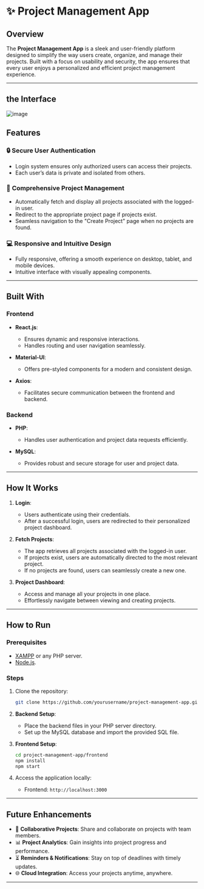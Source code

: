 # ✨ Project Management App

## Overview
The **Project Management App** is a sleek and user-friendly platform designed to simplify the way users create, organize, and manage their projects. Built with a focus on usability and security, the app ensures that every user enjoys a personalized and efficient project management experience.

---

## the Interface 

![image](https://github.com/user-attachments/assets/937f2157-b0e3-4704-bb7a-e43566500dce)


## Features

### 🔒 **Secure User Authentication**
- Login system ensures only authorized users can access their projects.
- Each user’s data is private and isolated from others.

### 📁 **Comprehensive Project Management**
- Automatically fetch and display all projects associated with the logged-in user.
- Redirect to the appropriate project page if projects exist.
- Seamless navigation to the "Create Project" page when no projects are found.

### 💻 **Responsive and Intuitive Design**
- Fully responsive, offering a smooth experience on desktop, tablet, and mobile devices.
- Intuitive interface with visually appealing components.

---

## Built With

### **Frontend**
- **React.js**:
  - Ensures dynamic and responsive interactions.
  - Handles routing and user navigation seamlessly.
  
- **Material-UI**:
  - Offers pre-styled components for a modern and consistent design.

- **Axios**:
  - Facilitates secure communication between the frontend and backend.

### **Backend**
- **PHP**:
  - Handles user authentication and project data requests efficiently.
  
- **MySQL**:
  - Provides robust and secure storage for user and project data.

---

## How It Works

1. **Login**:
   - Users authenticate using their credentials.
   - After a successful login, users are redirected to their personalized project dashboard.

2. **Fetch Projects**:
   - The app retrieves all projects associated with the logged-in user.
   - If projects exist, users are automatically directed to the most relevant project.
   - If no projects are found, users can seamlessly create a new one.

3. **Project Dashboard**:
   - Access and manage all your projects in one place.
   - Effortlessly navigate between viewing and creating projects.

---

## How to Run

### Prerequisites
- [XAMPP](https://www.apachefriends.org/index.html) or any PHP server.
- [Node.js](https://nodejs.org/).

### Steps
1. Clone the repository:
   ```bash
   git clone https://github.com/yourusername/project-management-app.git
   ```
2. **Backend Setup**:
   - Place the backend files in your PHP server directory.
   - Set up the MySQL database and import the provided SQL file.

3. **Frontend Setup**:
   ```bash
   cd project-management-app/frontend
   npm install
   npm start
   ```

4. Access the application locally:
   - Frontend: `http://localhost:3000`

---

## Future Enhancements

- 🤞 **Collaborative Projects**: Share and collaborate on projects with team members.
- 📊 **Project Analytics**: Gain insights into project progress and performance.
- ⏳ **Reminders & Notifications**: Stay on top of deadlines with timely updates.
- 🌐 **Cloud Integration**: Access your projects anytime, anywhere.

---
